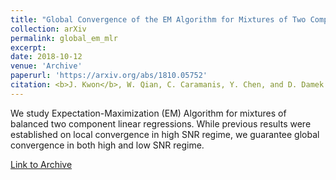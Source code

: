 ```yaml
---
title: "Global Convergence of the EM Algorithm for Mixtures of Two Component Linear Regression"
collection: arXiv
permalink: global_em_mlr
excerpt: 
date: 2018-10-12
venue: 'Archive'
paperurl: 'https://arxiv.org/abs/1810.05752'
citation: <b>J. Kwon</b>, W. Qian, C. Caramanis, Y. Chen, and D. Damek <br> <i>Proceedings of the 32nd Annual Conference on Learning Theory (COLT) 2019.</i>
---
```


We study Expectation-Maximization (EM) Algorithm for mixtures of balanced two component linear regressions. While previous results were established on local convergence in high SNR regime, we guarantee global convergence in both high and low SNR regime. 

[Link to Archive](https://arxiv.org/abs/1810.05752)
